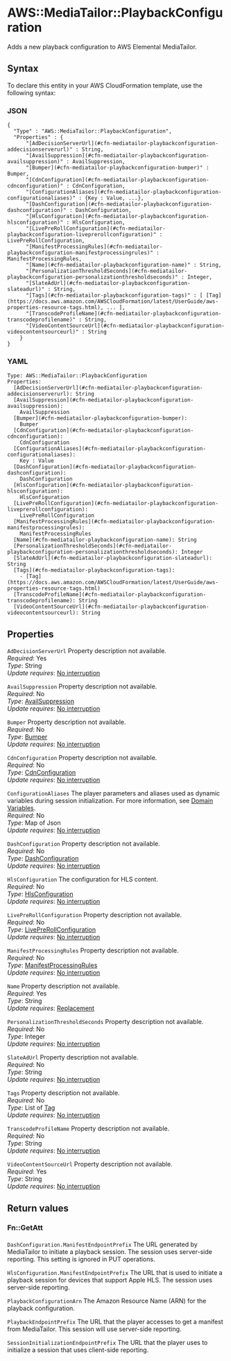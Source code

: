 # AWS::MediaTailor::PlaybackConfiguration<a name="aws-resource-mediatailor-playbackconfiguration"></a>

Adds a new playback configuration to AWS Elemental MediaTailor\.

## Syntax<a name="aws-resource-mediatailor-playbackconfiguration-syntax"></a>

To declare this entity in your AWS CloudFormation template, use the following syntax:

### JSON<a name="aws-resource-mediatailor-playbackconfiguration-syntax.json"></a>

```
{
  "Type" : "AWS::MediaTailor::PlaybackConfiguration",
  "Properties" : {
      "[AdDecisionServerUrl](#cfn-mediatailor-playbackconfiguration-addecisionserverurl)" : String,
      "[AvailSuppression](#cfn-mediatailor-playbackconfiguration-availsuppression)" : AvailSuppression,
      "[Bumper](#cfn-mediatailor-playbackconfiguration-bumper)" : Bumper,
      "[CdnConfiguration](#cfn-mediatailor-playbackconfiguration-cdnconfiguration)" : CdnConfiguration,
      "[ConfigurationAliases](#cfn-mediatailor-playbackconfiguration-configurationaliases)" : {Key : Value, ...},
      "[DashConfiguration](#cfn-mediatailor-playbackconfiguration-dashconfiguration)" : DashConfiguration,
      "[HlsConfiguration](#cfn-mediatailor-playbackconfiguration-hlsconfiguration)" : HlsConfiguration,
      "[LivePreRollConfiguration](#cfn-mediatailor-playbackconfiguration-liveprerollconfiguration)" : LivePreRollConfiguration,
      "[ManifestProcessingRules](#cfn-mediatailor-playbackconfiguration-manifestprocessingrules)" : ManifestProcessingRules,
      "[Name](#cfn-mediatailor-playbackconfiguration-name)" : String,
      "[PersonalizationThresholdSeconds](#cfn-mediatailor-playbackconfiguration-personalizationthresholdseconds)" : Integer,
      "[SlateAdUrl](#cfn-mediatailor-playbackconfiguration-slateadurl)" : String,
      "[Tags](#cfn-mediatailor-playbackconfiguration-tags)" : [ [Tag](https://docs.aws.amazon.com/AWSCloudFormation/latest/UserGuide/aws-properties-resource-tags.html), ... ],
      "[TranscodeProfileName](#cfn-mediatailor-playbackconfiguration-transcodeprofilename)" : String,
      "[VideoContentSourceUrl](#cfn-mediatailor-playbackconfiguration-videocontentsourceurl)" : String
    }
}
```

### YAML<a name="aws-resource-mediatailor-playbackconfiguration-syntax.yaml"></a>

```
Type: AWS::MediaTailor::PlaybackConfiguration
Properties:
  [AdDecisionServerUrl](#cfn-mediatailor-playbackconfiguration-addecisionserverurl): String
  [AvailSuppression](#cfn-mediatailor-playbackconfiguration-availsuppression):
    AvailSuppression
  [Bumper](#cfn-mediatailor-playbackconfiguration-bumper):
    Bumper
  [CdnConfiguration](#cfn-mediatailor-playbackconfiguration-cdnconfiguration):
    CdnConfiguration
  [ConfigurationAliases](#cfn-mediatailor-playbackconfiguration-configurationaliases):
    Key : Value
  [DashConfiguration](#cfn-mediatailor-playbackconfiguration-dashconfiguration):
    DashConfiguration
  [HlsConfiguration](#cfn-mediatailor-playbackconfiguration-hlsconfiguration):
    HlsConfiguration
  [LivePreRollConfiguration](#cfn-mediatailor-playbackconfiguration-liveprerollconfiguration):
    LivePreRollConfiguration
  [ManifestProcessingRules](#cfn-mediatailor-playbackconfiguration-manifestprocessingrules):
    ManifestProcessingRules
  [Name](#cfn-mediatailor-playbackconfiguration-name): String
  [PersonalizationThresholdSeconds](#cfn-mediatailor-playbackconfiguration-personalizationthresholdseconds): Integer
  [SlateAdUrl](#cfn-mediatailor-playbackconfiguration-slateadurl): String
  [Tags](#cfn-mediatailor-playbackconfiguration-tags):
    - [Tag](https://docs.aws.amazon.com/AWSCloudFormation/latest/UserGuide/aws-properties-resource-tags.html)
  [TranscodeProfileName](#cfn-mediatailor-playbackconfiguration-transcodeprofilename): String
  [VideoContentSourceUrl](#cfn-mediatailor-playbackconfiguration-videocontentsourceurl): String
```

## Properties<a name="aws-resource-mediatailor-playbackconfiguration-properties"></a>

`AdDecisionServerUrl` <a name="cfn-mediatailor-playbackconfiguration-addecisionserverurl"></a>
Property description not available\.  
_Required_: Yes  
_Type_: String  
_Update requires_: [No interruption](https://docs.aws.amazon.com/AWSCloudFormation/latest/UserGuide/using-cfn-updating-stacks-update-behaviors.html#update-no-interrupt)

`AvailSuppression` <a name="cfn-mediatailor-playbackconfiguration-availsuppression"></a>
Property description not available\.  
_Required_: No  
_Type_: [AvailSuppression](aws-properties-mediatailor-playbackconfiguration-availsuppression.md)  
_Update requires_: [No interruption](https://docs.aws.amazon.com/AWSCloudFormation/latest/UserGuide/using-cfn-updating-stacks-update-behaviors.html#update-no-interrupt)

`Bumper` <a name="cfn-mediatailor-playbackconfiguration-bumper"></a>
Property description not available\.  
_Required_: No  
_Type_: [Bumper](aws-properties-mediatailor-playbackconfiguration-bumper.md)  
_Update requires_: [No interruption](https://docs.aws.amazon.com/AWSCloudFormation/latest/UserGuide/using-cfn-updating-stacks-update-behaviors.html#update-no-interrupt)

`CdnConfiguration` <a name="cfn-mediatailor-playbackconfiguration-cdnconfiguration"></a>
Property description not available\.  
_Required_: No  
_Type_: [CdnConfiguration](aws-properties-mediatailor-playbackconfiguration-cdnconfiguration.md)  
_Update requires_: [No interruption](https://docs.aws.amazon.com/AWSCloudFormation/latest/UserGuide/using-cfn-updating-stacks-update-behaviors.html#update-no-interrupt)

`ConfigurationAliases` <a name="cfn-mediatailor-playbackconfiguration-configurationaliases"></a>
The player parameters and aliases used as dynamic variables during session initialization\. For more information, see [Domain Variables](https://docs.aws.amazon.com/mediatailor/latest/ug/variables-domain.html)\.  
_Required_: No  
_Type_: Map of Json  
_Update requires_: [No interruption](https://docs.aws.amazon.com/AWSCloudFormation/latest/UserGuide/using-cfn-updating-stacks-update-behaviors.html#update-no-interrupt)

`DashConfiguration` <a name="cfn-mediatailor-playbackconfiguration-dashconfiguration"></a>
Property description not available\.  
_Required_: No  
_Type_: [DashConfiguration](aws-properties-mediatailor-playbackconfiguration-dashconfiguration.md)  
_Update requires_: [No interruption](https://docs.aws.amazon.com/AWSCloudFormation/latest/UserGuide/using-cfn-updating-stacks-update-behaviors.html#update-no-interrupt)

`HlsConfiguration` <a name="cfn-mediatailor-playbackconfiguration-hlsconfiguration"></a>
The configuration for HLS content\.  
_Required_: No  
_Type_: [HlsConfiguration](aws-properties-mediatailor-playbackconfiguration-hlsconfiguration.md)  
_Update requires_: [No interruption](https://docs.aws.amazon.com/AWSCloudFormation/latest/UserGuide/using-cfn-updating-stacks-update-behaviors.html#update-no-interrupt)

`LivePreRollConfiguration` <a name="cfn-mediatailor-playbackconfiguration-liveprerollconfiguration"></a>
Property description not available\.  
_Required_: No  
_Type_: [LivePreRollConfiguration](aws-properties-mediatailor-playbackconfiguration-liveprerollconfiguration.md)  
_Update requires_: [No interruption](https://docs.aws.amazon.com/AWSCloudFormation/latest/UserGuide/using-cfn-updating-stacks-update-behaviors.html#update-no-interrupt)

`ManifestProcessingRules` <a name="cfn-mediatailor-playbackconfiguration-manifestprocessingrules"></a>
Property description not available\.  
_Required_: No  
_Type_: [ManifestProcessingRules](aws-properties-mediatailor-playbackconfiguration-manifestprocessingrules.md)  
_Update requires_: [No interruption](https://docs.aws.amazon.com/AWSCloudFormation/latest/UserGuide/using-cfn-updating-stacks-update-behaviors.html#update-no-interrupt)

`Name` <a name="cfn-mediatailor-playbackconfiguration-name"></a>
Property description not available\.  
_Required_: Yes  
_Type_: String  
_Update requires_: [Replacement](https://docs.aws.amazon.com/AWSCloudFormation/latest/UserGuide/using-cfn-updating-stacks-update-behaviors.html#update-replacement)

`PersonalizationThresholdSeconds` <a name="cfn-mediatailor-playbackconfiguration-personalizationthresholdseconds"></a>
Property description not available\.  
_Required_: No  
_Type_: Integer  
_Update requires_: [No interruption](https://docs.aws.amazon.com/AWSCloudFormation/latest/UserGuide/using-cfn-updating-stacks-update-behaviors.html#update-no-interrupt)

`SlateAdUrl` <a name="cfn-mediatailor-playbackconfiguration-slateadurl"></a>
Property description not available\.  
_Required_: No  
_Type_: String  
_Update requires_: [No interruption](https://docs.aws.amazon.com/AWSCloudFormation/latest/UserGuide/using-cfn-updating-stacks-update-behaviors.html#update-no-interrupt)

`Tags` <a name="cfn-mediatailor-playbackconfiguration-tags"></a>
Property description not available\.  
_Required_: No  
_Type_: List of [Tag](https://docs.aws.amazon.com/AWSCloudFormation/latest/UserGuide/aws-properties-resource-tags.html)  
_Update requires_: [No interruption](https://docs.aws.amazon.com/AWSCloudFormation/latest/UserGuide/using-cfn-updating-stacks-update-behaviors.html#update-no-interrupt)

`TranscodeProfileName` <a name="cfn-mediatailor-playbackconfiguration-transcodeprofilename"></a>
Property description not available\.  
_Required_: No  
_Type_: String  
_Update requires_: [No interruption](https://docs.aws.amazon.com/AWSCloudFormation/latest/UserGuide/using-cfn-updating-stacks-update-behaviors.html#update-no-interrupt)

`VideoContentSourceUrl` <a name="cfn-mediatailor-playbackconfiguration-videocontentsourceurl"></a>
Property description not available\.  
_Required_: Yes  
_Type_: String  
_Update requires_: [No interruption](https://docs.aws.amazon.com/AWSCloudFormation/latest/UserGuide/using-cfn-updating-stacks-update-behaviors.html#update-no-interrupt)

## Return values<a name="aws-resource-mediatailor-playbackconfiguration-return-values"></a>

### Fn::GetAtt<a name="aws-resource-mediatailor-playbackconfiguration-return-values-fn--getatt"></a>

#### <a name="aws-resource-mediatailor-playbackconfiguration-return-values-fn--getatt-fn--getatt"></a>

`DashConfiguration.ManifestEndpointPrefix` <a name="DashConfiguration.ManifestEndpointPrefix-fn::getatt"></a>
The URL generated by MediaTailor to initiate a playback session\. The session uses server\-side reporting\. This setting is ignored in PUT operations\.

`HlsConfiguration.ManifestEndpointPrefix` <a name="HlsConfiguration.ManifestEndpointPrefix-fn::getatt"></a>
The URL that is used to initiate a playback session for devices that support Apple HLS\. The session uses server\-side reporting\.

`PlaybackConfigurationArn` <a name="PlaybackConfigurationArn-fn::getatt"></a>
The Amazon Resource Name \(ARN\) for the playback configuration\.

`PlaybackEndpointPrefix` <a name="PlaybackEndpointPrefix-fn::getatt"></a>
The URL that the player accesses to get a manifest from MediaTailor\. This session will use server\-side reporting\.

`SessionInitializationEndpointPrefix` <a name="SessionInitializationEndpointPrefix-fn::getatt"></a>
The URL that the player uses to initialize a session that uses client\-side reporting\.
